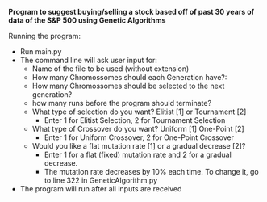**Program to suggest buying/selling a stock based off of past 30 years of data of the S&P 500 using Genetic Algorithms**

Running the program:
* Run main.py
* The command line will ask user input for:
  * Name of the file to be used (without extension)
  * How many Chromossomes should each Generation have?:
  * How many Chromossomes should be selected to the next generation?
  * how many runs before the program should terminate?
  * What type of selection do you want? Elitist [1] or Tournament [2]
    * Enter 1 for Elitist Selection, 2 for Tournament Selection
  * What type of Crossover do you want? Uniform [1] One-Point [2]
    * Enter 1 for Uniform Crossover, 2 for One-Point Crossover
  * Would you like a flat mutation rate [1] or a gradual decrease [2]?
    * Enter 1 for a flat (fixed) mutation rate and 2 for a gradual decrease.
    * The mutation rate decreases by 10% each time. To change it, go to line 322 in GeneticAlgorithm.py
* The program will run after all inputs are received
